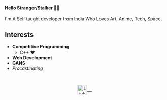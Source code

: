 
#### Hello Stranger/Stalker 👋🏻
 I'm A Self taught developer from India Who Loves Art, Anime, Tech, Space.

## Interests
- **Competitive Programming**
	- C++ ❤
- **Web Development**
- **GANS**
- *Procastinating* 


<br/>
  


<p align="center">
 <a href="https://www.linkedin.com/in/rohitjogi/" target="blank">
  <img align="center" alt="LinkedIn" width="30px" src="https://www.vectorlogo.zone/logos/linkedin/linkedin-icon.svg" /> &nbsp; &nbsp;
 </a>
  <br/>
  <br/>
</p>


